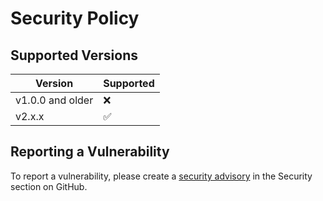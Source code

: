 # Security Policy

## Supported Versions

| Version          | Supported          |
| ---------------- | ------------------ |
| v1.0.0 and older | :x:                |
| v2.x.x           | :white_check_mark: |

## Reporting a Vulnerability

To report a vulnerability, please create a
[security advisory](https://github.com/owdex/owdex/security/advisories/new) in the
Security section on GitHub.
